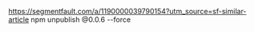 
https://segmentfault.com/a/1190000039790154?utm_source=sf-similar-article
npm unpublish @0.0.6 --force